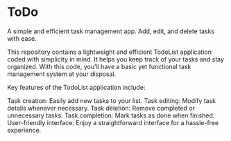 # ToDo
A simple and efficient task management app. Add, edit, and delete tasks with ease. 

This repository contains a lightweight and efficient TodoList application coded with simplicity in mind. It helps you keep track of your tasks and stay organized. With this code, you'll have a basic yet functional task management system at your disposal.

Key features of the TodoList application include:

Task creation: Easily add new tasks to your list.
Task editing: Modify task details whenever necessary.
Task deletion: Remove completed or unnecessary tasks.
Task completion: Mark tasks as done when finished.
User-friendly interface: Enjoy a straightforward interface for a hassle-free experience.


